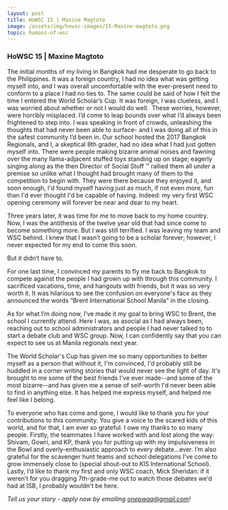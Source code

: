 ```yaml
---
layout: post
title: HoWSC 15 | Maxine Magtoto
image: /assets/img/howsc-images/15-Maxine-magtoto.png
topic: humans-of-wsc
---
```


### HoWSC 15 | Maxine Magtoto

The initial months of my living in Bangkok had me desperate to go back to the Philippines. It was a foreign country, I had no idea what was getting myself into, and I was overall uncomfortable with the ever-present need to conform to a place I had no ties to. The same could be said of how I felt the time I entered the World Scholar’s Cup. It was foreign, I was clueless, and I was worried about whether or not I would do well.
​
These worries, however, were horribly misplaced. I’d come to leap bounds over what I’d always been frightened to step into. I was speaking in front of crowds, unleashing the thoughts that had never been able to surface- and I was doing all of this in the safest community I’d been in. Our school hosted the 2017 Bangkok Regionals, and I, a skeptical 8th grader, had no idea what I had just gotten myself into. There were people making bizarre animal noises and fawning over the many llama-adjacent stuffed toys standing up on stage; eagerly singing along as the then Director of Social Stuff ™ rallied them all under a premise so unlike what I thought had brought many of them to the competition to begin with. They were there because they enjoyed it, and soon enough, I'd found myself having just as much, if not even more, fun than I'd ever thought I'd be capable of having. Indeed: my very first WSC opening ceremony will forever be near and dear to my heart.

Three years later, it was time for me to move back to my home country. Now, I was the antithesis of the twelve year old that had since come to become something more. But I was still terrified. I was leaving my team and WSC behind. I knew that I wasn’t going to be a scholar forever; however, I never expected for my end to come this soon.

But it didn’t have to.

For one last time, I convinced my parents to fly me back to Bangkok to compete against the people I had grown up with through this community. I sacrificed vacations, time, and hangouts with friends, but it was so very worth it. It was hilarious to see the confusion on everyone's face as they announced the words “Brent International School Manila” in the closing.

As for what I’m doing now, I’ve made it my goal to bring WSC to Brent, the school I currently attend. Here I was, as asocial as I had always been, reaching out to school administrators and people I had never talked to to start a debate club and WSC group. Now, I can confidently say that you can expect to see us at Manila regionals next year.

The World Scholar's Cup has given me so many opportunities to better myself as a person that without it, I'm convinced, I'd probably still be huddled in a corner writing stories that would never see the light of day. It's brought to me some of the best friends I've ever made--and some of the most bizarre--and has given me a sense of self-worth I'd never been able to find in anything else. It has helped me express myself, and helped me feel like I belong.

To everyone who has come and gone, I would like to thank you for your contributions to this community. You give a voice to the scared kids of this world, and for that, I am ever so grateful. I owe my thanks to so many people. Firstly, the teammates I have worked with and lost along the way: Shivam, Gowri, and KP, thank you for putting up with my impulsiveness in the Bowl and overly-enthusiastic approach to every debate...ever. I’m also grateful for the scavenger hunt teams and school delegations I’ve come to grow immensely close to (special shout-out to KIS International School). Lastly, I’d like to thank my first and only WSC coach, Mick Sheridan: if it weren’t for you dragging 7th-grade-me out to watch those debates we'd had at ISB, I probably wouldn't be here.

*Tell us your story - apply now by emailing onepwaa@gmail.com!*

<br>
